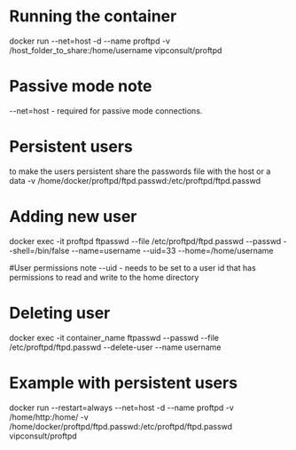 # Running the container
docker run --net=host -d --name proftpd  -v /host_folder_to_share:/home/username vipconsult/proftpd

# Passive mode note
--net=host - required for passive mode connections.

# Persistent users
to make the users persistent share the passwords file with the host or a data 
-v /home/docker/proftpd/ftpd.passwd:/etc/proftpd/ftpd.passwd 


# Adding new user
docker exec -it  proftpd ftpasswd --file /etc/proftpd/ftpd.passwd --passwd --shell=/bin/false  --name=username --uid=33 --home=/home/username 

#User permissions note
--uid - needs to be set to a user id that has permissions to read and write to the home directory

# Deleting user
docker exec -it container_name ftpasswd --passwd --file /etc/proftpd/ftpd.passwd --delete-user --name username

# Example with persistent users
docker run --restart=always --net=host -d --name proftpd -v /home/http:/home/ -v /home/docker/proftpd/ftpd.passwd:/etc/proftpd/ftpd.passwd vipconsult/proftpd




